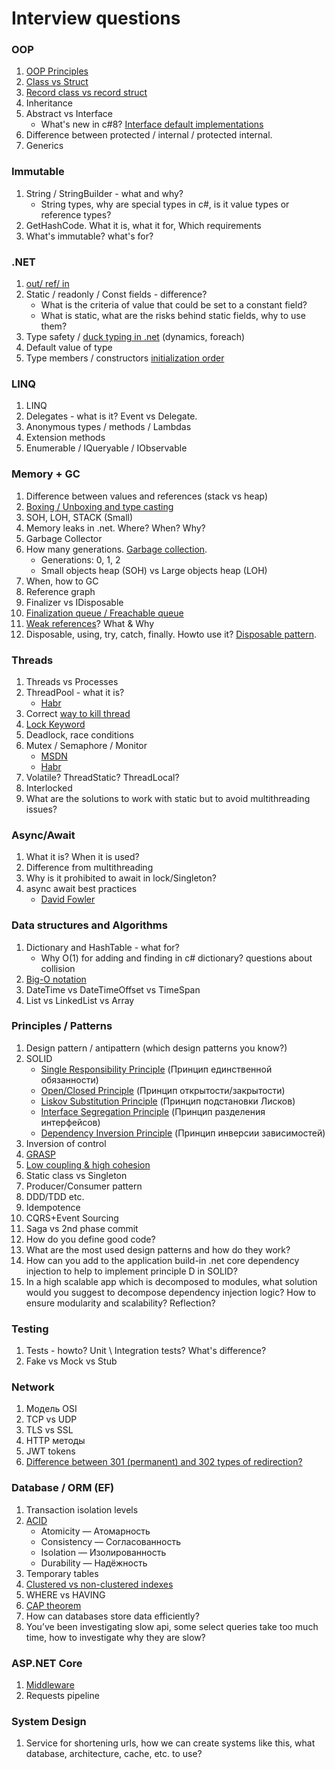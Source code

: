 # Interview questions

### OOP
1. [OOP Principles](https://habr.com/ru/company/otus/blog/525336/)
2. [Class vs Struct](https://c-sharp.pro/классы-или-структуры-в-чем-отличия/)
3. [Record class vs record struct](https://falberthen.github.io/posts/cs10-records/)
4. Inheritance
5. Abstract vs Interface
    - What's new in c#8? [Interface default implementations](https://devblogs.microsoft.com/dotnet/default-implementations-in-interfaces/)
6. Difference between protected / internal / protected internal.
7. Generics

### Immutable
1. String / StringBuilder - what and why?
    - String types, why are special types in c#, is it value types or reference types?
2. GetHashCode. What it is, what it for, Which requirements
3. What's immutable? what's for?

### .NET
1. [out/ ref/ in](https://www.pluralsight.com/guides/csharp-in-out-ref-parameters)
2. Static / readonly / Const fields - difference?
    - What is the criteria of value that could be set to a constant field?
    - What is static, what are the risks behind static fields, why to use them?
3. Type safety / [duck typing in .net](https://stackoverflow.com/questions/21278078/what-is-interface-duck-typing) (dynamics, foreach)
4. Default value of type
5. Type members / constructors [initialization order](https://stackoverflow.com/questions/40139099/auto-property-initialization-il-instruction-order)

### LINQ
1. LINQ
2. Delegates - what is it? Event vs Delegate.
3. Anonymous types / methods / Lambdas
4. Extension methods
5. Enumerable / IQueryable / IObservable

### Memory + GC
1. Difference between values and references (stack vs heap)
2. [Boxing / Unboxing and type casting](https://learn.microsoft.com/en-us/dotnet/csharp/programming-guide/types/boxing-and-unboxing)
3. SOH, LOH, STACK (Small)
4. Memory leaks in .net. Where? When? Why?
5. Garbage Collector
6. How many generations. [Garbage collection](https://learn.microsoft.com/ru-ru/dotnet/standard/garbage-collection/fundamentals).
    - Generations: 0, 1, 2
    - Small objects heap (SOH) vs Large objects heap (LOH)
7. When, how to GC
8. Reference graph
9. Finalizer vs IDisposable
10. [Finalization queue / Freachable queue](https://nabacg.wordpress.com/2012/03/11/what-do-you-know-about-freachable-queue/)
11. [Weak references](https://learn.microsoft.com/en-us/dotnet/standard/garbage-collection/weak-references)? What & Why
12. Disposable, using, try, catch, finally. Howto use it? [Disposable pattern](https://learn.microsoft.com/en-us/dotnet/standard/design-guidelines/dispose-pattern).

### Threads
1. Threads vs Processes
2. ThreadPool - what it is?
   - [Habr](https://habr.com/ru/articles/654101/)
3. Correct [way to kill thread](https://dotnettutorials.net/lesson/how-to-terminate-a-thread-in-csharp/#:~:text=How%20to%20Terminate%20a%20Thread%20in%20C%23%3F,exception%2C%20the%20thread%20is%20terminated.)
4. [Lock Keyword](https://www.c-sharpcorner.com/UploadFile/de41d6/monitor-and-lock-in-C-Sharp/)
5. Deadlock, race conditions
6. Mutex / Semaphore / Monitor
   - [MSDN](https://learn.microsoft.com/en-us/dotnet/standard/threading/overview-of-synchronization-primitives)
   - [Habr](https://habr.com/ru/articles/459514/)
7. Volatile? ThreadStatic? ThreadLocal?
8. Interlocked
9. What are the solutions to work with static but to avoid multithreading issues?

### Async/Await
1. What it is? When it is used?
2. Difference from multithreading
3. Why is it prohibited to await in lock/Singleton?
4. async await best practices
   - [David Fowler](https://github.com/davidfowl/AspNetCoreDiagnosticScenarios/blob/master/AsyncGuidance.md)

### Data structures and Algorithms
1. Dictionary and HashTable - what for?
    - Why O(1) for adding and finding in c# dictionary? questions about collision
2. [Big-O notation](https://www.freecodecamp.org/news/big-o-notation-why-it-matters-and-why-it-doesnt-1674cfa8a23c/)
3. DateTime vs DateTimeOffset vs TimeSpan
4. List vs LinkedList vs Array

### Principles / Patterns
1. Design pattern / antipattern (which design patterns you know?)
2. SOLID
    - [Single Responsibility Principle](https://metanit.com/sharp/patterns/5.1.php) (Принцип единственной обязанности)
    - [Open/Closed Principle](https://metanit.com/sharp/patterns/5.2.php) (Принцип открытости/закрытости)
    - [Liskov Substitution Principle](https://metanit.com/sharp/patterns/5.3.php) (Принцип подстановки Лисков)
    - [Interface Segregation Principle](https://metanit.com/sharp/patterns/5.4.php) (Принцип разделения интерфейсов)
    - [Dependency Inversion Principle](https://metanit.com/sharp/patterns/5.5.php) (Принцип инверсии зависимостей)
3. Inversion of control
4. [GRASP](https://habr.com/ru/post/92570/)
5. [Low coupling & high cohesion](https://medium.com/german-gorelkin/low-coupling-high-cohesion-d36369fb1be9)
6. Static class vs Singleton
7. Producer/Consumer pattern
8. DDD/TDD etc.
9. Idempotence
10. CQRS+Event Sourcing
11. Saga vs 2nd phase commit
12. How do you define good code?
13. What are the most used design patterns and how do they work?
14. How can you add to the application build-in .net core dependency injection to help to implement principle D in SOLID?
15. In a high scalable app which is decomposed to modules, what solution would you suggest to decompose dependency injection logic? How to ensure modularity and scalability? Reflection? 

### Testing
1. Tests - howto? Unit \ Integration tests? What's difference?
2. Fake vs Mock vs Stub

### Network
1. Модель OSI
2. TCP vs UDP
3. TLS vs SSL
4. HTTP методы
5. JWT tokens
6. [Difference between 301 (permanent) and 302 types of redirection?](https://www.domain.com/blog/what-is-a-redirect/)

### Database / ORM (EF)
1. Transaction isolation levels
2. [ACID](https://habr.com/ru/post/555920/)
    - Atomicity — Атомарность
    - Consistency — Согласованность
    - Isolation — Изолированность
    - Durability — Надёжность
3. Temporary tables
4. [Clustered vs non-clustered indexes](https://ru.wikipedia.org/wiki/Индекс_(базы_данных))
5. WHERE vs HAVING
6. [CAP theorem](https://habr.com/ru/articles/328792/)
7. How can databases store data efficiently?
8. You’ve been investigating slow api, some select queries take too much time, how to investigate why they are slow?

### ASP.NET Core
1. [Middleware](https://learn.microsoft.com/en-us/aspnet/core/fundamentals/middleware/?view=aspnetcore-6.0)
2. Requests pipeline

### System Design
1. Service for shortening urls, how we can create systems like this, what database, architecture, cache, etc. to use?
